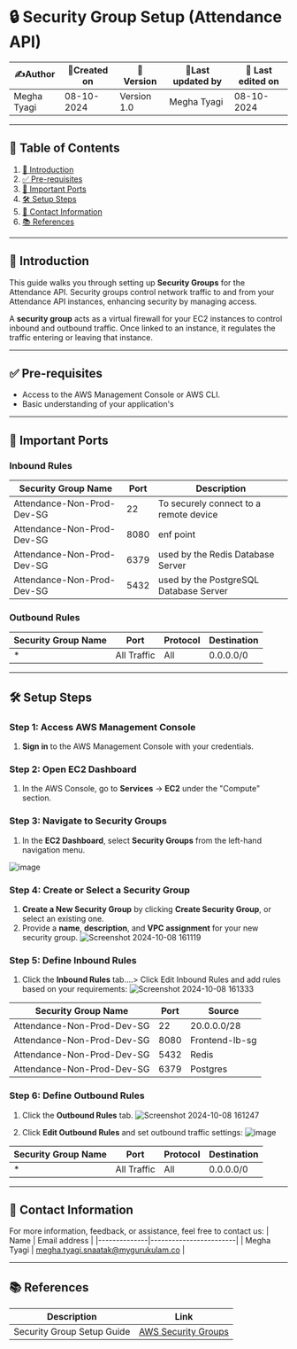 # 🔒 Security Group Setup (Attendance API)

| ✍️Author      | 📅Created on  |📌 Version    | 📝Last updated by |📅 Last edited on |
|-------------|-------------|------------|-----------------|----------------|
| Megha Tyagi | 08-10-2024  | Version 1.0  | Megha Tyagi     | 08-10-2024     |

---

## 📑 Table of Contents

1. [📝 Introduction](#-introduction)
2. [✅ Pre-requisites](#-pre-requisites)
3. [🔑 Important Ports](#-important-ports)
4. [🛠️ Setup Steps](#-setup-steps)
5. [📧 Contact Information](#-contact-information)
6. [📚 References](#-references)

---

## 📝 Introduction

This guide walks you through setting up **Security Groups** for the Attendance API. Security groups control network traffic to and from your Attendance API instances, enhancing security by managing access.

A **security group** acts as a virtual firewall for your EC2 instances to control inbound and outbound traffic. Once linked to an instance, it regulates the traffic entering or leaving that instance.



---

## ✅ Pre-requisites

- Access to the AWS Management Console or AWS CLI.
- Basic understanding of your application's 
---

## 🔑 Important Ports

### Inbound Rules

| Security Group Name | Port  | Description                |
|---------------------|-------|-----------------------|
| Attendance-Non-Prod-Dev-SG  | 22    | To securely connect to a remote device  |
| Attendance-Non-Prod-Dev-SG  | 8080  | enf point|
|Attendance-Non-Prod-Dev-SG   |6379| used by the Redis Database Server|
|Attendance-Non-Prod-Dev-SG   |5432|used by the PostgreSQL Database Server|

### Outbound Rules

| Security Group Name | Port         | Protocol  | Destination  |
|---------------------|--------------|-----------|--------------|
| *                   | All Traffic  | All       | 0.0.0.0/0    |

---

## 🛠️ Setup Steps

### Step 1: Access AWS Management Console

1. **Sign in** to the AWS Management Console with your credentials.

### Step 2: Open EC2 Dashboard

1. In the AWS Console, go to **Services** → **EC2** under the "Compute" section.

### Step 3: Navigate to Security Groups

1. In the **EC2 Dashboard**, select **Security Groups** from the left-hand navigation menu.

![image](https://github.com/user-attachments/assets/1a83c27e-96d5-4278-8278-7af466625b73)


### Step 4: Create or Select a Security Group

1. **Create a New Security Group** by clicking **Create Security Group**, or select an existing one.
2. Provide a **name**, **description**, and **VPC assignment** for your new security group.
![Screenshot 2024-10-08 161119](https://github.com/user-attachments/assets/42df9b4b-ed00-4c97-89ee-6c5e43e7f915)




### Step 5: Define Inbound Rules

1. Click the **Inbound Rules** tab....> Click Edit Inbound Rules and add rules based on your requirements:
![Screenshot 2024-10-08 161333](https://github.com/user-attachments/assets/b08a8c2a-1b5b-4191-a3e3-78249eed8a30)


| Security Group Name | Port  | Source          |
|---------------------|-------|-----------------|
| Attendance-Non-Prod-Dev-SG  | 22    | 20.0.0.0/28           |
| Attendance-Non-Prod-Dev-SG  | 8080  | Frontend-lb-sg        |
|Attendance-Non-Prod-Dev-SG   |5432| Redis|
|Attendance-Non-Prod-Dev-SG   |6379|Postgres|


### Step 6: Define Outbound Rules

1. Click the **Outbound Rules** tab.
![Screenshot 2024-10-08 161247](https://github.com/user-attachments/assets/9fc33a03-e675-4670-b4b1-acb968a26530)


2. Click **Edit Outbound Rules** and set outbound traffic settings:
![image](https://github.com/user-attachments/assets/a597065e-de4e-42a9-8b9c-b4676cb1aebe)



| Security Group Name | Port        | Protocol  | Destination  |
|---------------------|-------------|-----------|--------------|
| *                   | All Traffic | All       | 0.0.0.0/0    |



---

##  📧 Contact Information
For more information, feedback, or assistance, feel free to contact us:
| Name         | Email address          |
|--------------|------------------------|
| Megha Tyagi  | megha.tyagi.snaatak@mygurukulam.co  |


---

## 📚 References

| Description               | Link                                                                 |
|---------------------------|----------------------------------------------------------------------|
| Security Group Setup Guide | [AWS Security Groups](https://docs.aws.amazon.com/vpc/latest/userguide/vpc-security-groups.html) |

